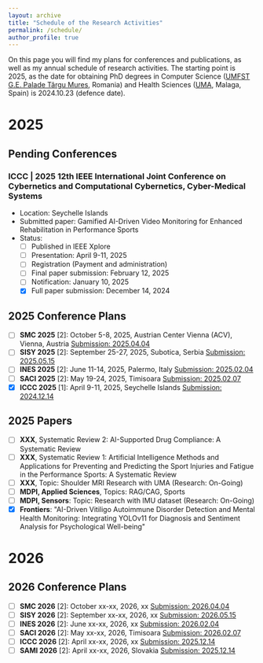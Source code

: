 ```yaml
---
layout: archive
title: "Schedule of the Research Activities"
permalink: /schedule/
author_profile: true
---
```

On this page you will find my plans for conferences and publications, as well as my annual schedule of research activities. 
The starting point is 2025, as the date for obtaining PhD degrees in Computer Science ([UMFST G.E. Palade Târgu Mures](https://umfst.ro), Romania) and Health Sciences ([UMA](https://www.uma.es), Malaga, Spain) is 2024.10.23 (defence date).

# 2025
## Pending Conferences
### ICCC | 2025 12th IEEE International Joint Conference on Cybernetics and Computational Cybernetics, Cyber-Medical Systems
  * Location: Seychelle Islands
  * Submitted paper: Gamified AI-Driven Video Monitoring for Enhanced Rehabilitation in Performance Sports
  * Status:
    * [ ] Published in IEEE Xplore
    * [ ] Presentation: April 9-11, 2025
    * [ ] Registration (Payment and administration)
    * [ ] Final paper submission: February 12, 2025
    * [ ] Notification: January 10, 2025
    * [x] Full paper submission: December 14, 2024

## 2025 Conference Plans
  * [ ] **SMC 2025** [2]: October 5-8, 2025, Austrian Center Vienna (ACV), Vienna, Austria [Submission: 2025.04.04](https://www.ieeesmc2025.org/) 
  * [ ] **SISY 2025** [2]: September 25-27, 2025, Subotica, Serbia [Submission: 2025.05.15](https://conf.uni-obuda.hu/sisy2025/) 
  * [ ] **INES 2025** [2]: June 11-14, 2025, Palermo, Italy [Submission: 2025.02.04](http://www.ines-conf.org/ines-conf/2025index.html) 
  * [ ] **SACI 2025** [2]: May 19-24, 2025, Timisoara [Submission: 2025.02.07](https://conf.uni-obuda.hu/saci2025/)
  * [x] **ICCC 2025** [1]: April 9-11, 2025, Seychelle Islands [Submission: 2024.12.14](https://conf.uni-obuda.hu/iccc2025/)

## 2025 Papers
  * [ ] **XXX**, Systematic Review 2: AI-Supported Drug Compliance: A Systematic Review
  * [ ] **XXX**, Systematic Review 1: Artificial Intelligence Methods and Applications for Preventing and Predicting the Sport Injuries and Fatigue in the Performance Sports: A Systematic Review
  * [ ] **XXX**, Topic: Shoulder MRI Research with UMA (Research: On-Going)
  * [ ] **MDPI, Applied Sciences**, Topics: RAG/CAG, Sports
  * [ ] **MDPI, Sensors**: Topic: Research with IMU dataset (Research: On-Going)
  * [x] **Frontiers**: "AI-Driven Vitiligo Autoimmune Disorder Detection and Mental Health Monitoring: Integrating YOLOv11 for Diagnosis and Sentiment Analysis for Psychological Well-being"

# 2026
## 2026 Conference Plans
  * [ ] **SMC 2026** [2]: October xx-xx, 2026, xx [Submission: 2026.04.04](https://www.ieeesmc2026.org/) 
  * [ ] **SISY 2026** [2]: September xx-xx, 2026, xx [Submission: 2026.05.15](https://conf.uni-obuda.hu/sisy2026/) 
  * [ ] **INES 2026** [2]: June xx-xx, 2026, xx [Submission: 2026.02.04](http://www.ines-conf.org/ines-conf/2026index.html) 
  * [ ] **SACI 2026** [2]: May xx-xx, 2026, Timisoara [Submission: 2026.02.07](https://conf.uni-obuda.hu/saci2026)
  * [ ] **ICCC 2026** [2]: April xx-xx, 2026, xx [Submission: 2025.12.14](https://conf.uni-obuda.hu/iccc2026)
  * [ ] **SAMI 2026** [2]: April xx-xx, 2026, Slovakia [Submission: 2025.12.14](https://conf.uni-obuda.hu/sami2026)

